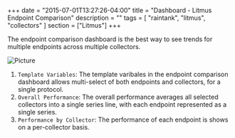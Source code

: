 +++
date = "2015-07-01T13:27:26-04:00"
title = "Dashboard - Litmus Endpoint Comparison"
description = ""
tags = [ "raintank", "litmus", "collectors" ]
section = ["Litmus"]
+++

The endpoint comparison dashboard is the best way to see trends for multiple endpoints across multiple collectors.

![Picture](/img/docs/Litmus-Endpoint-Comparison.png)


1. `Template Variables`: The template varibales in the endpoint comparison dashboard allows multi-select of both endpoints and collectors, for a single protocol. 
2. `Overall Performance`: The overall performance averages all selected collectors into a single series line, with each endpoint represented as a single series. 
3. `Performance by Collector`: The performance of each endpoint is shows on a per-collector basis. 
